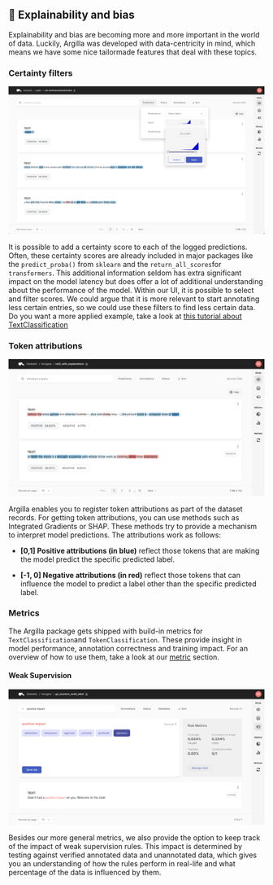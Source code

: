 ## 🔎 Explainability and bias

Explainability and bias are becoming more and more important in the world of data. Luckily, Argilla was developed with data-centricity in mind, which means we have some nice tailormade features that deal with these topics.
### Certainty filters

![filter-score](../../_static/reference/webapp/features-filter-score.png "Filter Score")

It is possible to add a certainty score to each of the logged predictions. Often, these certainty scores are already included in major packages like the `predict_proba()` from `sklearn` and the `return_all_scores`for `transformers`. This additional information seldom has extra significant impact on the model latency but does offer a lot of additional understanding about the performance of the model. Within our UI, it is possible to select and filter scores. We could argue that it is more relevant to start annotating less certain entries, so we could use these filters to find less certain data. Do you want a more applied example, take a look at [this tutorial about TextClassification](../../tutorials/notebooks/monitoring-textclassification-transformers-explainability.ipynb)

### Token attributions

![token-attributions](../../_static/reference/webapp/features-token-attribution.png "Token Attributions")

Argilla enables you to register token attributions as part of the dataset records. For getting token attributions, you can use methods such as Integrated Gradients or SHAP. These methods try to provide a mechanism to interpret model predictions. The attributions work as follows:

* **[0,1] Positive attributions (in blue)** reflect those tokens that are making the model predict the specific predicted label.

* **[-1, 0] Negative attributions (in red)** reflect those tokens that can influence the model to predict a label other than the specific predicted label.

### Metrics
The Argilla package gets shipped with build-in metrics for `TextClassification`and `TokenClassification`. These provide insight in model performance, annotation correctness and training impact. For an overview of how to use them, take a look at our [metric](../features/metrics.ipynb) section.
#### Weak Supervision
![weak-labelling](../../_static/reference/webapp/features-weak-labelling.png "Weak Labelling")

Besides our more general metrics, we also provide the option to keep track of the impact of weak supervision rules. This impact is determined by testing against verified annotated data and unannotated data, which gives you an understanding of how the rules perform in real-life and what percentage of the data is influenced by them.
<!--
### Data Drift and Data Shift

#### Oops! Something is missing.

```{include} /_common/general.md
``` -->